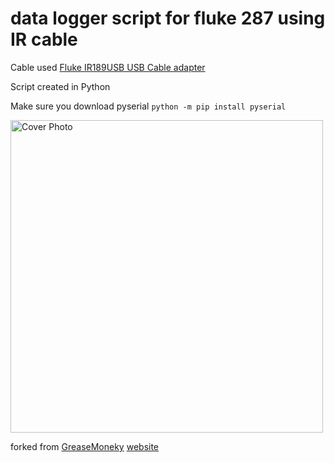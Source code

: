 # data logger script for fluke 287 using IR cable

Cable used [Fluke IR189USB USB Cable adapter](https://www.fluke.com/en-gb/product/accessories/adapters/fluke-ir189usb)


Script created in Python 

Make sure you download pyserial ``python -m pip install pyserial``


<img src="https://user-images.githubusercontent.com/75183079/212199040-e2a9d31c-7fe8-4e80-b227-7d8b37b762a3.jpg" width="500" title="Cover Photo">

forked from [GreaseMoneky](https://gist.github.com/greasemonkey-btbm)
[website](https://btbm.ch/fluke-287-python-interface/)
